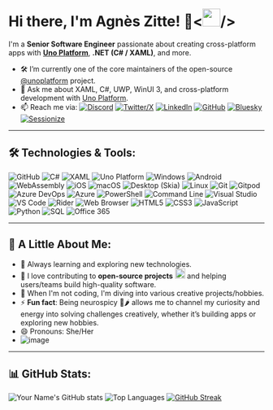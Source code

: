 # Hi there, I'm Agnès Zitte! 👋<<img src="https://github.githubassets.com/images/icons/emoji/octocat.png" width="35" height="35" />/>

I'm a **Senior Software Engineer** passionate about creating cross-platform apps with [**Uno Platform**](https://platform.uno/), **.NET (C# / XAML)**, and more.

- 🛠️ I’m currently one of the core maintainers of the open-source [@unoplatform](https://github.com/unoplatform/uno) project.
- 💬 Ask me about XAML, C#, UWP, WinUI 3, and cross-platform development with [Uno Platform](https://platform.uno/).
- 📫 Reach me via: [![Discord](https://img.shields.io/badge/-Discord-7289DA?style=flat-square&logo=discord&logoColor=white)](https://discord.com/invite/XjsmQHdKfq) [![Twitter/X](https://img.shields.io/badge/-Twitter/X-1DA1F2?style=flat-square&logo=twitter&logoColor=white)](https://x.com/AgnesZitte) [![LinkedIn](https://img.shields.io/badge/-LinkedIn-0077B5?style=flat-square&logo=linkedin&logoColor=white)](https://www.linkedin.com/in/zitteagnes/) [![GitHub](https://img.shields.io/badge/-GitHub-181717?style=flat-square&logo=github&logoColor=white)](https://github.com/agneszitte) [![Bluesky](https://img.shields.io/badge/-Bluesky-00acee?style=flat-square&logo=bluesky&logoColor=white)](https://bsky.app/profile/agneszitte.bsky.social) [![Sessionize](https://img.shields.io/badge/Sessionize-View%20My%20Talks-blue?style=flat-square&logo=sessionize)](https://sessionize.com/agneszitte/)


---

## 🛠 Technologies & Tools:
![GitHub](https://img.shields.io/badge/-GitHub-181717?style=for-the-badge&logo=github&logoColor=white)
![C#](https://img.shields.io/badge/-C%23-239120?style=for-the-badge&logo=c-sharp&logoColor=white)
![XAML](https://img.shields.io/badge/-XAML-0C54C2?style=for-the-badge&logo=xaml&logoColor=white)
![Uno Platform](https://img.shields.io/badge/-Uno%20Platform-14539A?style=for-the-badge&logo=unoplatform&logoColor=white)
![Windows](https://img.shields.io/badge/-Windows-0078D6?style=for-the-badge&logo=windows&logoColor=white)
![Android](https://img.shields.io/badge/-Android-3DDC84?style=for-the-badge&logo=android&logoColor=white)
![WebAssembly](https://img.shields.io/badge/-WebAssembly-654FF0?style=for-the-badge&logo=webassembly&logoColor=white)
![iOS](https://img.shields.io/badge/-iOS-000000?style=for-the-badge&logo=apple&logoColor=white)
![macOS](https://img.shields.io/badge/-macOS-000000?style=for-the-badge&logo=apple&logoColor=white)
![Desktop (Skia)](https://img.shields.io/badge/-Desktop%20(Skia)-3A86FF?style=for-the-badge&logo=skia&logoColor=white)
![Linux](https://img.shields.io/badge/-Linux-FCC624?style=for-the-badge&logo=linux&logoColor=black)
![Git](https://img.shields.io/badge/-Git-F05032?style=for-the-badge&logo=git&logoColor=white)
![Gitpod](https://img.shields.io/badge/-Gitpod-FFAE33?style=for-the-badge&logo=gitpod&logoColor=white)
![Azure DevOps](https://img.shields.io/badge/-Azure%20DevOps-0078D7?style=for-the-badge&logo=azuredevops&logoColor=white)
![Azure](https://img.shields.io/badge/-Azure-0089D6?style=for-the-badge&logo=microsoft-azure&logoColor=white)
![PowerShell](https://img.shields.io/badge/-PowerShell-5391FE?style=for-the-badge&logo=powershell&logoColor=white)
![Command Line](https://img.shields.io/badge/-Command%20Line-000000?style=for-the-badge&logo=windows-terminal&logoColor=white)
![Visual Studio](https://img.shields.io/badge/-Visual%20Studio-5C2D91?style=for-the-badge&logo=visual-studio&logoColor=white)
![VS Code](https://img.shields.io/badge/-VS%20Code-007ACC?style=for-the-badge&logo=visual-studio-code&logoColor=white)
![Rider](https://img.shields.io/badge/-Rider-000000?style=for-the-badge&logo=rider&logoColor=white)
![Web Browser](https://img.shields.io/badge/-Web%20Browser-4285F4?style=for-the-badge&logo=google-chrome&logoColor=white)
![HTML5](https://img.shields.io/badge/-HTML5-E34F26?style=for-the-badge&logo=html5&logoColor=white)
![CSS3](https://img.shields.io/badge/-CSS3-1572B6?style=for-the-badge&logo=css3&logoColor=white)
![JavaScript](https://img.shields.io/badge/-JavaScript-F7DF1E?style=for-the-badge&logo=javascript&logoColor=black)
![Python](https://img.shields.io/badge/-Python-FFD43B?style=for-the-badge&logo=python&logoColor=blue)
![SQL](https://img.shields.io/badge/-SQL-4479A1?style=for-the-badge&logo=MySQL&logoColor=white)
![Office 365](https://img.shields.io/badge/-Office%20365-D83B01?style=for-the-badge&logo=microsoft-office&logoColor=white)

---

## 🎯 A Little About Me:
- 🌱 Always learning and exploring new technologies.
- 🤝 I love contributing to **open-source projects** <img src="https://github.githubassets.com/images/icons/emoji/octocat.png" width="20" height="20" /> and helping users/teams build high-quality software.
- 🎨 When I'm not coding, I'm diving into various creative projects/hobbies.
- ⚡ **Fun fact**: Being neurospicy 🧠🌶️ allows me to channel my curiosity and energy into solving challenges creatively, whether it’s building apps or exploring new hobbies.
- 😄 Pronouns: She/Her
- ![image](https://github.com/user-attachments/assets/913ac776-4f4c-4059-8c47-88f5691d53f3)

---

## 📊 GitHub Stats:
![Your Name's GitHub stats](https://github-readme-stats.vercel.app/api?username=agneszitte&show_icons=true&theme=transparent)
![Top Languages](https://github-readme-stats.vercel.app/api/top-langs/?username=agneszitte&layout=compact&theme=transparent)
[![GitHub Streak](https://streak-stats.demolab.com/?user=agneszitte&theme=transparent)](https://git.io/streak-stats)


